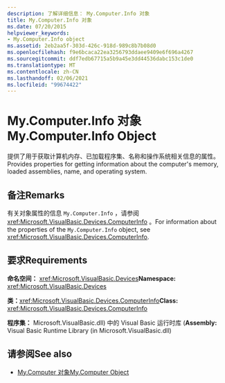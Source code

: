 ```yaml
---
description: 了解详细信息： My.Computer.Info 对象
title: My.Computer.Info 对象
ms.date: 07/20/2015
helpviewer_keywords:
- My.Computer.Info object
ms.assetid: 2eb2aa5f-303d-426c-918d-989c8b7b08d0
ms.openlocfilehash: f9e6bcaca22ea3256793ddaee9409e6f696a4267
ms.sourcegitcommit: ddf7edb67715a5b9a45e3dd44536dabc153c1de0
ms.translationtype: MT
ms.contentlocale: zh-CN
ms.lasthandoff: 02/06/2021
ms.locfileid: "99674422"
---
```

# <a name="mycomputerinfo-object"></a><span data-ttu-id="55a4a-103">My.Computer.Info 对象</span><span class="sxs-lookup"><span data-stu-id="55a4a-103">My.Computer.Info Object</span></span>

<span data-ttu-id="55a4a-104">提供了用于获取计算机内存、已加载程序集、名称和操作系统相关信息的属性。</span><span class="sxs-lookup"><span data-stu-id="55a4a-104">Provides properties for getting information about the computer's memory, loaded assemblies, name, and operating system.</span></span>  
  
## <a name="remarks"></a><span data-ttu-id="55a4a-105">备注</span><span class="sxs-lookup"><span data-stu-id="55a4a-105">Remarks</span></span>  

 <span data-ttu-id="55a4a-106">有关对象属性的信息 `My.Computer.Info` ，请参阅 <xref:Microsoft.VisualBasic.Devices.ComputerInfo> 。</span><span class="sxs-lookup"><span data-stu-id="55a4a-106">For information about the properties of the `My.Computer.Info` object, see <xref:Microsoft.VisualBasic.Devices.ComputerInfo>.</span></span>  
  
## <a name="requirements"></a><span data-ttu-id="55a4a-107">要求</span><span class="sxs-lookup"><span data-stu-id="55a4a-107">Requirements</span></span>  

 <span data-ttu-id="55a4a-108">**命名空间：** <xref:Microsoft.VisualBasic.Devices></span><span class="sxs-lookup"><span data-stu-id="55a4a-108">**Namespace:** <xref:Microsoft.VisualBasic.Devices></span></span>  
  
 <span data-ttu-id="55a4a-109">**类：**<xref:Microsoft.VisualBasic.Devices.ComputerInfo></span><span class="sxs-lookup"><span data-stu-id="55a4a-109">**Class:** <xref:Microsoft.VisualBasic.Devices.ComputerInfo></span></span>  
  
 <span data-ttu-id="55a4a-110">**程序集：** Microsoft.VisualBasic.dll) 中的 Visual Basic 运行时库 (</span><span class="sxs-lookup"><span data-stu-id="55a4a-110">**Assembly:** Visual Basic Runtime Library (in Microsoft.VisualBasic.dll)</span></span>  
  
## <a name="see-also"></a><span data-ttu-id="55a4a-111">请参阅</span><span class="sxs-lookup"><span data-stu-id="55a4a-111">See also</span></span>

- [<span data-ttu-id="55a4a-112">My.Computer 对象</span><span class="sxs-lookup"><span data-stu-id="55a4a-112">My.Computer Object</span></span>](my-computer-object.md)
